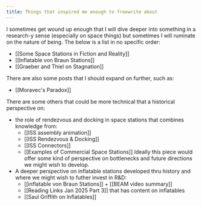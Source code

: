 ```yaml
---
title: Things that inspired me enough to freewrite about
---
```

I sometimes get wound up enough that I will dive deeper into something in a research-y sense (especially on space things) but sometimes I will ruminate on the nature of being. The below is a list in no specific order:
- [[Some Space Stations in Fiction and Reality]]
- [[Inflatable von Braun Stations]]
- [[Graeber and Thiel on Stagnation]]

There are also some posts that I should expand on further, such as:
- [[Moravec's Paradox]]

There are some others that could be more technical that a historical perspective on:
- the role of rendezvous and docking in space stations that combines knowledge from:
	- [[ISS assembly animation]]
	- [[ISS Rendezvous & Docking]]
	- [[ISS Connectors]]
	- [[Examples of Commercial Space Stations]]
	Ideally this piece would offer some kind of perspective on bottlenecks and future directions
	we might wish to develop.
- A deeper perspective on inflatable stations developed thru history and where we might wish to futher invest in R&D:
	- [[inflatable von Braun Stations]] + [[BEAM video summary]]
	- [[Reading Links Jan 2025 Part 3]] that has content on inflatables
	- [[Saul Griffith on Inflatables]]